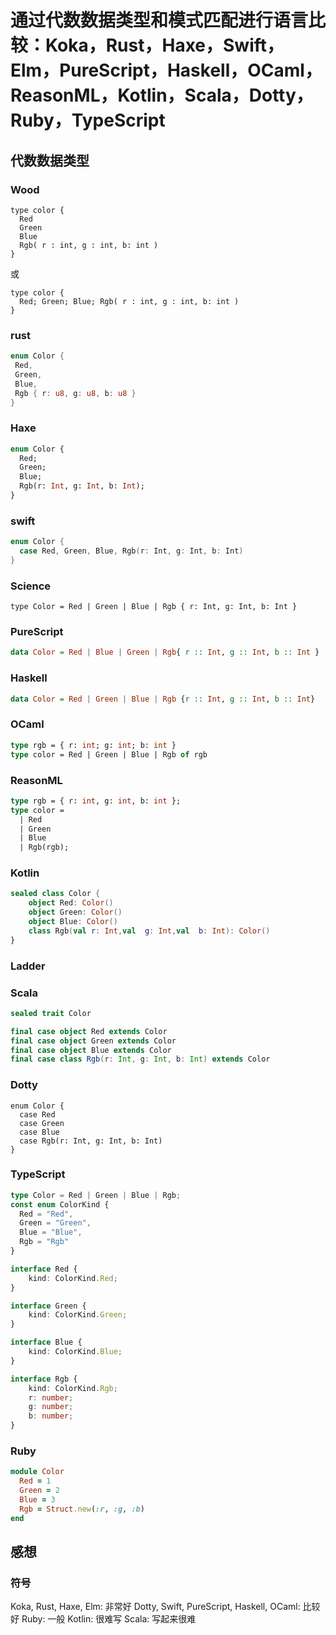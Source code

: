 # 通过代数数据类型和模式匹配进行语言比较：Koka，Rust，Haxe，Swift，Elm，PureScript，Haskell，OCaml，ReasonML，Kotlin，Scala，Dotty，Ruby，TypeScript

## 代数数据类型

### Wood

```wood
type color {
  Red
  Green
  Blue
  Rgb( r : int, g : int, b: int )
}
```

或

```wood
type color {
  Red; Green; Blue; Rgb( r : int, g : int, b: int )
}
```

### rust 

```rust
enum Color {
 Red,
 Green,
 Blue,
 Rgb { r: u8, g: u8, b: u8 }
}
```

### Haxe 

```haxe
enum Color {
  Red;
  Green;
  Blue;
  Rgb(r: Int, g: Int, b: Int);
}
```

### swift


```swift
enum Color {
  case Red, Green, Blue, Rgb(r: Int, g: Int, b: Int)
}
```

### Science

```science
type Color = Red | Green | Blue | Rgb { r: Int, g: Int, b: Int }
```

### PureScript

```purescript
data Color = Red | Blue | Green | Rgb{ r :: Int, g :: Int, b :: Int }
```

### Haskell

```haskell
data Color = Red | Green | Blue | Rgb {r :: Int, g :: Int, b :: Int}
```

### OCaml

```ocaml
type rgb = { r: int; g: int; b: int }
type color = Red | Green | Blue | Rgb of rgb
```

### ReasonML

```ocaml
type rgb = { r: int, g: int, b: int };
type color =
  | Red
  | Green
  | Blue
  | Rgb(rgb);
```

### Kotlin

```kotlin
sealed class Color {
    object Red: Color()
    object Green: Color()
    object Blue: Color()
    class Rgb(val r: Int,val  g: Int,val  b: Int): Color()
}
```

### Ladder


### Scala

```scala
sealed trait Color

final case object Red extends Color
final case object Green extends Color
final case object Blue extends Color
final case class Rgb(r: Int, g: Int, b: Int) extends Color
```

### Dotty

```dotty
enum Color {
  case Red
  case Green
  case Blue
  case Rgb(r: Int, g: Int, b: Int)
}
```

### TypeScript

```typescript
type Color = Red | Green | Blue | Rgb;
const enum ColorKind {
  Red = "Red",
  Green = "Green",
  Blue = "Blue",
  Rgb = "Rgb"
}

interface Red {
    kind: ColorKind.Red;
}

interface Green {
    kind: ColorKind.Green;
}

interface Blue {
    kind: ColorKind.Blue;
}

interface Rgb {
    kind: ColorKind.Rgb;
    r: number;
    g: number;
    b: number;
}
```

### Ruby

```ruby
module Color
  Red = 1
  Green = 2
  Blue = 3
  Rgb = Struct.new(:r, :g, :b)
end
```

## 感想

### 符号

Koka, Rust, Haxe, Elm: 非常好
Dotty, Swift, PureScript, Haskell, OCaml: 比较好
Ruby: 一般
Kotlin: 很难写
Scala: 写起来很难
